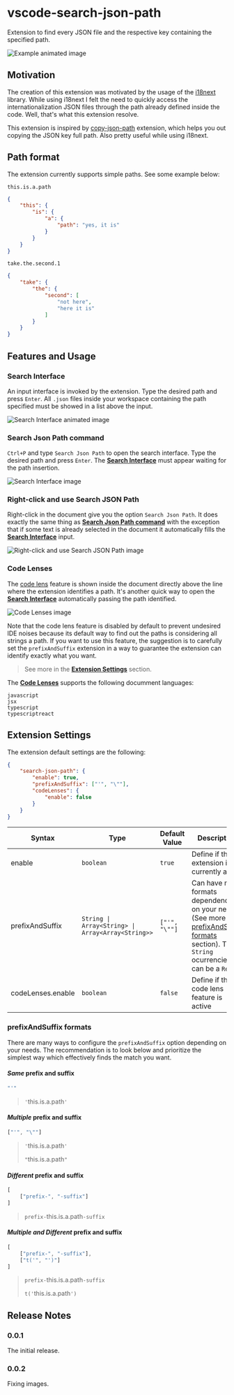 # vscode-search-json-path

Extension to find every JSON file and the respective key containing the specified path.

![Example animated image](https://raw.githubusercontent.com/guilhermeavanci/vscode-search-json-path/main/images/example.gif)

## Motivation

The creation of this extension was motivated by the usage of the [i18next](https://www.i18next.com/) library. While using i18next I felt the need to quickly access the internationalization JSON files through the path already defined inside the code. Well, that's what this extension resolve.

This extension is inspired by [copy-json-path](https://marketplace.visualstudio.com/items?itemName=nidu.copy-json-path) extension, which helps you out copying the JSON key full path. Also pretty useful while using i18next.

## Path format

The extension currently supports simple paths. See some example below:

`this.is.a.path`
```JSON
{
	"this": {
		"is": {
			"a": {
				"path": "yes, it is"
			}
		}
	}
}
```

`take.the.second.1`
```JSON
{
	"take": {
		"the": {
			"second": [
				"not here",
				"here it is"
			]
		}
	}
}
```

## Features and Usage

### Search Interface

An input interface is invoked by the extension. Type the desired path and press `Enter`. All `.json` files inside your workspace containing the path specified must be showed in a list above the input.

![Search Interface animated image](https://raw.githubusercontent.com/guilhermeavanci/vscode-search-json-path/main/images/search-interface.gif)

### Search Json Path command

`Ctrl+P` and type `Search Json Path` to open the search interface. Type the desired path and press `Enter`. The [**Search Interface**](#search-interface) must appear waiting for the path insertion.

![Search Interface image](https://raw.githubusercontent.com/guilhermeavanci/vscode-search-json-path/main/images/command.png)

### Right-click and use Search JSON Path

Right-click in the document give you the option `Search Json Path`. It does exactly the same thing as [**Search Json Path command**](#search-json-path-command) with the exception that if some text is already selected in the document it automatically fills the [**Search Interface**](#search-interface) input.

![Right-click and use Search JSON Path image](https://raw.githubusercontent.com/guilhermeavanci/vscode-search-json-path/main/images/menu.png)

### Code Lenses

The [code lens](https://code.visualstudio.com/api/language-extensions/programmatic-language-features#codelens-show-actionable-context-information-within-source-code) feature is shown inside the document directly above the line where the extension identifies a path. It's another quick way to open the [**Search Interface**](#search-interface) automatically passing the path identified.

![Code Lenses image](https://raw.githubusercontent.com/guilhermeavanci/vscode-search-json-path/main/images/code-lenses.png)

Note that the code lens feature is disabled by default to prevent undesired IDE noises because its default way to find out the paths is considering all strings a path. If you want to use this feature, the suggestion is to carefully set the `prefixAndSuffix` extension in a way to guarantee the extension can identify exactly what you want.

> See more in the [**Extension Settings**](#extension-settings) section.

The [**Code Lenses**](#code-lenses) supports the following documment languages:

```
javascript
jsx
typescript
typescriptreact
```

## Extension Settings

The extension default settings are the following:

```JSON
{
	"search-json-path": {
		"enable": true,
		"prefixAndSuffix": ["'", "\""],
		"codeLenses": {
			"enable": false
		}
	}
}
```

| Syntax | Type | Default Value | Description |
| ----------- | ----------- | ----------- | ----------- |
| enable | `boolean` | `true` | Define if the extension is currently active |
| prefixAndSuffix | `String \| Array<String> \| Array<Array<String>>` | `["'", "\""]` | Can have many formats dependending on your needs (See more at [prefixAndSuffix formats](#prefixandsuffix-formats) section). The `String` ocurrencies can be a `Regex`. |`
| codeLenses.enable | `boolean` | `false` | Define if the code lens feature is active |

### prefixAndSuffix formats

There are many ways to configure the `prefixAndSuffix` option depending on your needs. The recommendation is to look below and prioritize the simplest way which effectively finds the match you want.

#### *Same* prefix and suffix
```javascript
"'"
```
> `'`this.is.a.path`'`

#### *Multiple* prefix and suffix
```javascript
["'", "\""]
```
> `'`this.is.a.path`'`
> 
> `"`this.is.a.path`"`

#### *Different* prefix and suffix
```javascript
[
	["prefix-", "-suffix"]
]
```
> `prefix-`this.is.a.path`-suffix`

#### *Multiple and Different* prefix and suffix
```javascript
[
	["prefix-", "-suffix"],
	["t('", "')"]
]
```
> `prefix-`this.is.a.path`-suffix`
> 
> `t('`this.is.a.path`')`

## Release Notes

### 0.0.1

The initial release.

### 0.0.2

Fixing images.
